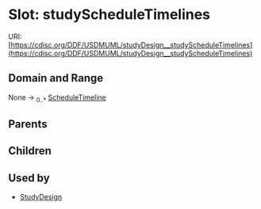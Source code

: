
# Slot: studyScheduleTimelines




URI: [https://cdisc.org/DDF/USDMUML/studyDesign__studyScheduleTimelines](https://cdisc.org/DDF/USDMUML/studyDesign__studyScheduleTimelines)


## Domain and Range

None &#8594;  <sub>0..\*</sub> [ScheduleTimeline](ScheduleTimeline.md)

## Parents


## Children


## Used by

 * [StudyDesign](StudyDesign.md)
